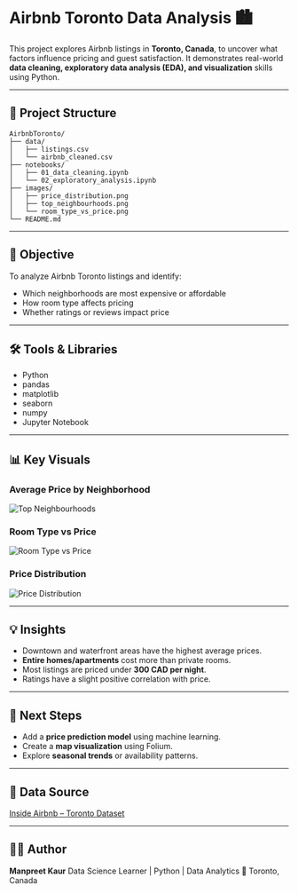 # Airbnb Toronto Data Analysis 🏙️

This project explores Airbnb listings in **Toronto, Canada**, to uncover what factors influence pricing and guest satisfaction.
It demonstrates real-world **data cleaning, exploratory data analysis (EDA), and visualization** skills using Python.

---

## 📂 Project Structure

```
AirbnbToronto/
├── data/
│   ├── listings.csv
│   └── airbnb_cleaned.csv
├── notebooks/
│   ├── 01_data_cleaning.ipynb
│   └── 02_exploratory_analysis.ipynb
├── images/
│   ├── price_distribution.png
│   ├── top_neighbourhoods.png
│   └── room_type_vs_price.png
└── README.md
```

---

## 🧠 Objective

To analyze Airbnb Toronto listings and identify:

* Which neighborhoods are most expensive or affordable
* How room type affects pricing
* Whether ratings or reviews impact price

---

## 🛠️ Tools & Libraries

* Python
* pandas
* matplotlib
* seaborn
* numpy
* Jupyter Notebook

---

## 📊 Key Visuals

### Average Price by Neighborhood

![Top Neighbourhoods](images/top_neighbourhoods_toronto.png)

### Room Type vs Price

![Room Type vs Price](images/Room_type_price.png)

### Price Distribution

![Price Distribution](images/distribution_prices_toronto.png)

---

## 💡 Insights

* Downtown and waterfront areas have the highest average prices.
* **Entire homes/apartments** cost more than private rooms.
* Most listings are priced under **300 CAD per night**.
* Ratings have a slight positive correlation with price.

---

## 🚀 Next Steps

* Add a **price prediction model** using machine learning.
* Create a **map visualization** using Folium.
* Explore **seasonal trends** or availability patterns.

---

## 🧾 Data Source

[Inside Airbnb – Toronto Dataset](http://insideairbnb.com/get-the-data.html)

---

## 👩‍💻 Author

**Manpreet Kaur**
Data Science Learner | Python | Data Analytics
📍 Toronto, Canada
